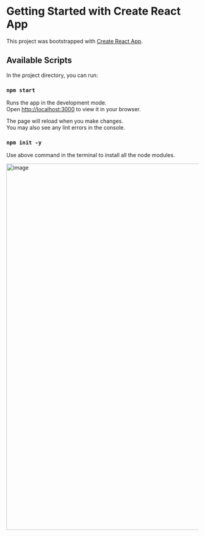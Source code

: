 # Getting Started with Create React App

This project was bootstrapped with [Create React App](https://github.com/facebook/create-react-app).

## Available Scripts

In the project directory, you can run:

### `npm start`

Runs the app in the development mode.\
Open [http://localhost:3000](http://localhost:3000) to view it in your browser.

The page will reload when you make changes.\
You may also see any lint errors in the console.

### `npm init -y`
Use above command in the terminal to install all the node modules.

<img width="959" alt="image" src="https://github.com/NehaarVeesam/Text-Utils/assets/107974475/5687213c-0bf5-4771-b9d7-32237f5f236a">

